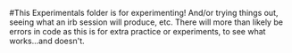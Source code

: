 #This Experimentals folder is for experimenting! And/or trying things out, seeing what an irb session will produce, etc. 
There will more than likely be errors in code as this is for extra practice or experiments, to see what works...and doesn't.